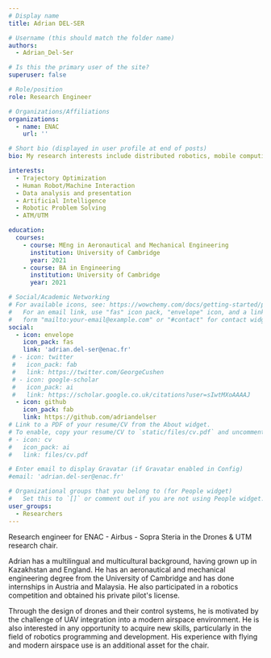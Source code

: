 ```yaml
---
# Display name
title: Adrian DEL-SER

# Username (this should match the folder name)
authors:
  - Adrian_Del-Ser

# Is this the primary user of the site?
superuser: false

# Role/position
role: Research Engineer

# Organizations/Affiliations
organizations:
  - name: ENAC
    url: ''

# Short bio (displayed in user profile at end of posts)
bio: My research interests include distributed robotics, mobile computing and programmable matter.

interests:
  - Trajectory Optimization
  - Human Robot/Machine Interaction
  - Data analysis and presentation
  - Artificial Intelligence
  - Robotic Problem Solving
  - ATM/UTM

education:
  courses:
    - course: MEng in Aeronautical and Mechanical Engineering
      institution: University of Cambridge
      year: 2021
    - course: BA in Engineering
      institution: University of Cambridge
      year: 2021

# Social/Academic Networking
# For available icons, see: https://wowchemy.com/docs/getting-started/page-builder/#icons
#   For an email link, use "fas" icon pack, "envelope" icon, and a link in the
#   form "mailto:your-email@example.com" or "#contact" for contact widget.
social:
  - icon: envelope
    icon_pack: fas
    link: 'adrian.del-ser@enac.fr'
 # - icon: twitter
 #   icon_pack: fab
 #   link: https://twitter.com/GeorgeCushen
 # - icon: google-scholar
 #   icon_pack: ai
 #   link: https://scholar.google.co.uk/citations?user=sIwtMXoAAAAJ
  - icon: github
    icon_pack: fab
    link: https://github.com/adriandelser
# Link to a PDF of your resume/CV from the About widget.
# To enable, copy your resume/CV to `static/files/cv.pdf` and uncomment the lines below.
# - icon: cv
#   icon_pack: ai
#   link: files/cv.pdf

# Enter email to display Gravatar (if Gravatar enabled in Config)
#email: 'adrian.del-ser@enac.fr'

# Organizational groups that you belong to (for People widget)
#   Set this to `[]` or comment out if you are not using People widget.
user_groups:
  - Researchers
---
```

Research engineer for ENAC - Airbus - Sopra Steria in the Drones & UTM research chair. 

Adrian has a multilingual and multicultural background, having grown up in Kazakhstan and England. He has an aeronautical and mechanical engineering degree from the University of Cambridge and has done internships in Austria and Malaysia. He also participated in a robotics competition and obtained his private pilot's license.  

Through the design of drones and their control systems, he is motivated by the challenge of UAV integration into a modern airspace environment. He is also interested in any opportunity to acquire new skills, particularly in the field of robotics programming and development. His experience with flying and modern airspace use is an additional asset for the chair.  
